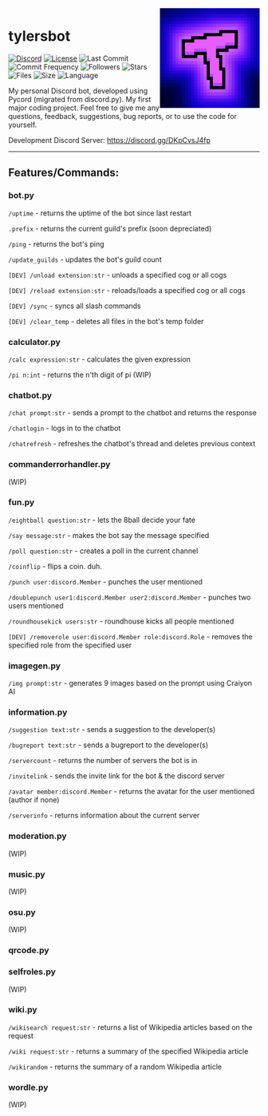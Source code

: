 <img align="right" src="https://raw.githubusercontent.com/tylersfoot/tylersbot/main/assets/icon.png" height="200" width="200">

# tylersbot

[![Discord](https://discordapp.com/api/guilds/962179884627669062/widget.png)](https://discord.gg/DKpCvsJ4fp)
[![License](https://img.shields.io/github/license/tylersfoot/tylersbot)](LICENSE)
![Last Commit](https://img.shields.io/github/last-commit/tylersfoot/tylersbot)
![Commit Frequency](https://img.shields.io/github/commit-activity/y/tylersfoot/tylersbot)
![Followers](https://img.shields.io/github/followers/tylersfoot)
![Stars](https://img.shields.io/github/stars/tylersfoot/tylersbot)
![Files](https://img.shields.io/github/directory-file-count/tylersfoot/tylersbot)
![Size](https://img.shields.io/github/repo-size/tylersfoot/tylersbot)
![Language](https://img.shields.io/github/languages/top/tylersfoot/tylersbot)

My personal Discord bot, developed using Pycord (migrated from discord.py). My first major coding project. Feel free to give me any questions, feedback, suggestions, bug reports, or to use the code for yourself.

Development Discord Server: https://discord.gg/DKpCvsJ4fp

---

## Features/Commands:
### bot.py
`/uptime` - returns the uptime of the bot since last restart

`.prefix` - returns the current guild's prefix (soon depreciated)

`/ping` - returns the bot's ping

`/update_guilds` - updates the bot's guild count

`[DEV] /unload extension:str` - unloads a specified cog or all cogs

`[DEV] /reload extension:str` - reloads/loads a specified cog or all cogs

`[DEV] /sync` - syncs all slash commands

`[DEV] /clear_temp` - deletes all files in the bot's temp folder

### calculator.py
`/calc expression:str` - calculates the given expression

`/pi n:int` - returns the n'th digit of pi (WIP)

### chatbot.py
`/chat prompt:str` - sends a prompt to the chatbot and returns the response

`/chatlogin` - logs in to the chatbot

`/chatrefresh` - refreshes the chatbot's thread and deletes previous context

### commanderrorhandler.py
(WIP)

### fun.py
`/eightball question:str` - lets the 8ball decide your fate

`/say message:str` - makes the bot say the message specified

`/poll question:str` - creates a poll in the current channel

`/coinflip` - flips a coin. duh.

`/punch user:discord.Member` - punches the user mentioned

`/doublepunch user1:discord.Member user2:discord.Member` - punches two users mentioned

`/roundhousekick users:str` - roundhouse kicks all people mentioned

`[DEV] /removerole user:discord.Member role:discord.Role` - removes the specified role from the specified user

### imagegen.py
`/img prompt:str` - generates 9 images based on the prompt using Craiyon AI

### information.py
`/suggestion text:str` - sends a suggestion to the developer(s)

`/bugreport text:str` - sends a bugreport to the developer(s)

`/servercount` - returns the number of servers the bot is in

`/invitelink` - sends the invite link for the bot & the discord server

`/avatar member:discord.Member` - returns the avatar for the user mentioned (author if none)

`/serverinfo` - returns information about the current server

### moderation.py
(WIP)

### music.py
(WIP)

### osu.py
(WIP)

### qrcode.py

### selfroles.py
(WIP)

### wiki.py
`/wikisearch request:str` - returns a list of Wikipedia articles based on the request

`/wiki request:str` - returns a summary of the specified Wikipedia article

`/wikirandom` - returns the summary of a random Wikipedia article

### wordle.py
(WIP)